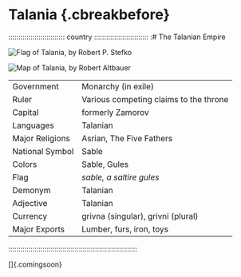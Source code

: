 # Talania                                         {.cbreakbefore}

:::::::::::::::::::::::::::: country :::::::::::::::::::::::::::
:# The Talanian Empire

![Flag of Talania, by Robert P. Stefko](assets/Flags/Talania.png "Flag of Talania, by Robert P. Stefko")

![Map of Talania, by Robert Altbauer](assets/Maps/Details/World/Talania.jpg "Map of Talania, by Robert Altbauer")

|                 |                                        |
| --------------- | -------------------------------------- |
| Government      | Monarchy (in exile)                    |
| Ruler           | Various competing claims to the throne |
| Capital         | formerly Zamorov                       |
| Languages       | Talanian                               |
| Major Religions | Asrian, The Five Fathers               |
| National Symbol | Sable                                  |
| Colors          | Sable, Gules                           |
| Flag            | *sable, a saltire gules*               |
| Demonym         | Talanian                               |
| Adjective       | Talanian                               |
| Currency        | grivna (singular), grivni (plural)     |
| Major Exports   | Lumber, furs, iron, toys               |
::::::::::::::::::::::::::::::::::::::::::::::::::::::::::::::::

[]{.comingsoon}

